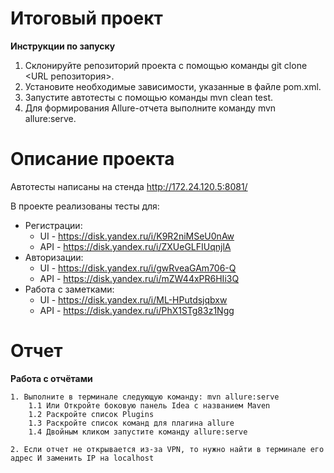 # Итоговый проект
**Инструкции по запуску**

1. Склонируйте репозиторий проекта с помощью команды git clone <URL репозитория>.
2. Установите необходимые зависимости, указанные в файле pom.xml.
3. Запустите автотесты с помощью команды mvn clean test.
4. Для формирования Allure-отчета выполните команду mvn allure:serve.

# Описание проекта
Автотесты написаны на стенда http://172.24.120.5:8081/

В проекте реализованы тесты для:
 * Регистрации:
   * UI - https://disk.yandex.ru/i/K9R2niMSeU0nAw
   * API - https://disk.yandex.ru/i/ZXUeGLFIUqnjlA
 * Авторизации:
   * UI - https://disk.yandex.ru/i/gwRveaGAm706-Q
   * API - https://disk.yandex.ru/i/mZW44xPR6HIi3Q
 * Работа с заметками:
   * UI - https://disk.yandex.ru/i/ML-HPutdsjqbxw
   * API - https://disk.yandex.ru/i/PhX1STg83z1Ngg

# Отчет

**Работа с отчётами**

    1. Выполните в терминале следующую команду: mvn allure:serve
        1.1 Или Откройте боковую панель Idea с названием Maven
        1.2 Раскройте список Plugins
        1.3 Раскройте список команд для плагина allure
        1.4 Двойным кликом запустите команду allure:serve

    2. Если отчет не открывается из-за VPN, то нужно найти в терминале его адрес И заменить IP на localhost
    